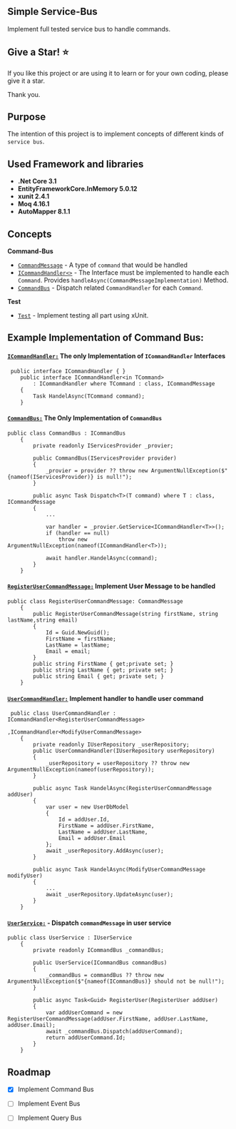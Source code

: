 ## Simple Service-Bus
Implement full tested service bus to handle commands.



## Give a Star! ⭐

If you like this project or are using it to learn or for your own coding, please give it a star. 

Thank you.



## Purpose

The intention of this project is to implement concepts of different kinds of `service bus`.



## Used Framework and libraries

- **.Net Core 3.1**
- **EntityFrameworkCore.InMemory 5.0.12**
- **xunit 2.4.1**
- **Moq 4.16.1**
- **AutoMapper 8.1.1**



## Concepts

**Command-Bus**

- [`CommandMessage`](https://github.com/YaghoubJalali/SimpleCommandBus/blob/main/src/Simple.ServiceBus/Sample.ServiceBus/Command/CommandMessage.cs) - A type of `command` that would be handled
- [`ICommandHandler<>`](https://github.com/YaghoubJalali/SimpleCommandBus/blob/main/src/Simple.ServiceBus/Sample.ServiceBus/Contract/ICommandHandler.cs) - The Interface must be implemented to handle each `Command`. Provides `handleAsync(CommandMessageImplementation)` Method.
- [`CommandBus`](https://github.com/YaghoubJalali/SimpleCommandBus/blob/main/src/Simple.ServiceBus/Sample.ServiceBus/Handler/CommandBus.cs) - Dispatch related `CommandHandler` for each `Command`.

**Test**

- [`Test`](https://github.com/YaghoubJalali/Simple-Service-Bus/tree/main/test) - Implement testing all part using xUnit.

  

## Example Implementation of Command Bus:

#### [`ICommandHandler:`](https://github.com/YaghoubJalali/SimpleCommandBus/blob/main/src/Simple.ServiceBus/Sample.ServiceBus/Contract/ICommandHandler.cs) The only Implementation of `ICommandHandler` Interfaces

```
 public interface ICommandHandler { }
    public interface ICommandHandler<in TCommand>
        : ICommandHandler where TCommand : class, ICommandMessage
    {
        Task HandelAsync(TCommand command);
    }
```



#### [`CommandBus:`](https://github.com/YaghoubJalali/SimpleCommandBus/blob/main/src/Simple.ServiceBus/Sample.ServiceBus/Handler/CommandBus.cs) The Only Implementation of `CommandBus` 

```
public class CommandBus : ICommandBus 
    {
        private readonly IServicesProvider _provier;

        public CommandBus(IServicesProvider provider)
        {
            _provier = provider ?? throw new ArgumentNullException($"{nameof(IServicesProvider)} is null!");
        }

        public async Task Dispatch<T>(T command) where T : class, ICommandMessage
        {
            ...

            var handler = _provier.GetService<ICommandHandler<T>>();
            if (handler == null)
                throw new ArgumentNullException(nameof(ICommandHandler<T>));

            await handler.HandelAsync(command);
        }
    }
```



#### [`RegisterUserCommandMessage:`](https://github.com/YaghoubJalali/SimpleCommandBus/blob/main/src/Sample.UserManagement/Sample.UserManagement.Service/Command/UserCommand/RegisterUserCommandMessage.cs) Implement User Message to be handled 

```
public class RegisterUserCommandMessage: CommandMessage
    {
        public RegisterUserCommandMessage(string firstName, string lastName,string email)
        {
            Id = Guid.NewGuid();
            FirstName = firstName;
            LastName = lastName;
            Email = email;
        }
        public string FirstName { get;private set; }
        public string LastName { get; private set; }
        public string Email { get; private set; }
    }
```

#### 

#### [`UserCommandHandler:`](https://github.com/YaghoubJalali/SimpleCommandBus/blob/main/src/Sample.UserManagement/Sample.UserManagement.Service/Command/UserCommand/Handler/UserCommandHandler.cs) Implement handler to handle user command

```
 public class UserCommandHandler : ICommandHandler<RegisterUserCommandMessage>
                                ,ICommandHandler<ModifyUserCommandMessage>
    {
        private readonly IUserRepository _userRepository;
        public UserCommandHandler(IUserRepository userRepository)
        {
            _userRepository = userRepository ?? throw new ArgumentNullException(nameof(userRepository));
        }

        public async Task HandelAsync(RegisterUserCommandMessage addUser)
        {
            var user = new UserDbModel
            {
                Id = addUser.Id,
                FirstName = addUser.FirstName,
                LastName = addUser.LastName,
                Email = addUser.Email
            };
            await _userRepository.AddAsync(user);
        }

        public async Task HandelAsync(ModifyUserCommandMessage modifyUser)
        {
            ...
            await _userRepository.UpdateAsync(user);
        }
    }
```



#### [`UserService:`](https://github.com/YaghoubJalali/SimpleCommandBus/blob/main/src/Sample.UserManagement/Sample.UserManagement.Service/Service/UserService.cs) - Dispatch `commandMessage` in user service

```
public class UserService : IUserService
    {
        private readonly ICommandBus _commandBus;

        public UserService(ICommandBus commandBus)
        {
            _commandBus = commandBus ?? throw new ArgumentNullException($"{nameof(ICommandBus)} should not be null!");
        }

        public async Task<Guid> RegisterUser(RegisterUser addUser)
        {
            var addUserCommand = new RegisterUserCommandMessage(addUser.FirstName, addUser.LastName, addUser.Email);
            await _commandBus.Dispatch(addUserCommand);
            return addUserCommand.Id;
        }
    }
```




## Roadmap

- [x]  Implement Command Bus

- [ ]  Implement Event Bus
- [ ]  Implement Query Bus

